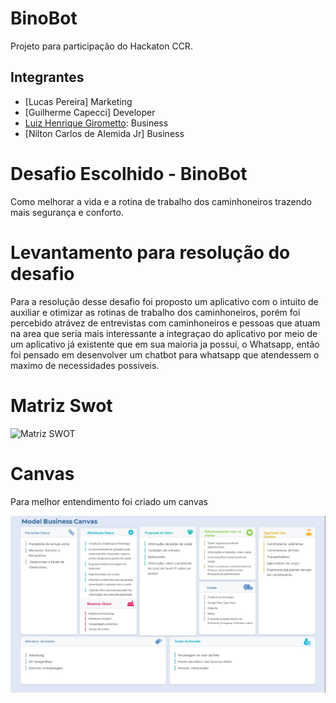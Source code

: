 # BinoBot
Projeto para participação do Hackaton CCR.

## Integrantes

- [Lucas Pereira] Marketing
- [Guilherme Capecci] Developer
- [Luiz Henrique Girometto](https://www.linkedin.com/in/girolometto/): Business
- [Nilton Carlos de Alemida Jr] Business

# Desafio Escolhido - BinoBot

Como melhorar a vida e a rotina de trabalho dos caminhoneiros trazendo mais segurança e conforto.

# Levantamento para resolução do desafio
Para a resolução desse desafio foi proposto um aplicativo com o intuito de auxiliar e otimizar as rotinas de trabalho dos caminhoneiros, porém foi percebido atrávez de entrevistas com caminhoneiros e pessoas que atuam na area que seria mais interessante a integraçao do aplicativo por meio de um aplicativo já existente que em sua maioria ja possui, o Whatsapp, então foi pensado em desenvolver um chatbot para whatsapp que atendessem o maximo de necessidades possiveis.

# Matriz Swot

![Matriz SWOT](https://github.com/luizhgirolometto/BinoBot/blob/master/%C3%ADndice.jpg)

# Canvas

Para melhor entendimento foi criado um canvas

![Matriz SWOT](https://github.com/luizhgirolometto/BinoBot/blob/master/canvas.jpg)
